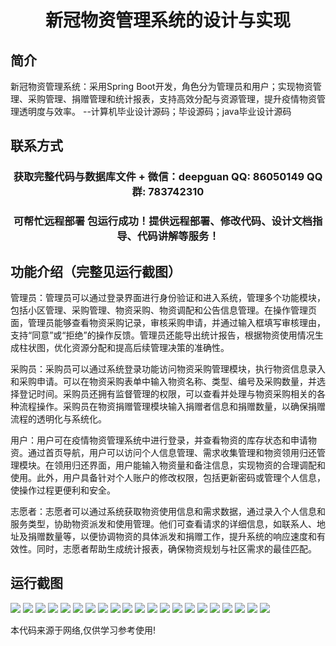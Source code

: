 <p><h1 align="center">新冠物资管理系统的设计与实现</h1></p>

## 简介
新冠物资管理系统：采用Spring Boot开发，角色分为管理员和用户；实现物资管理、采购管理、捐赠管理和统计报表，支持高效分配与资源管理，提升疫情物资管理透明度与效率。    --计算机毕业设计源码；毕设源码；java毕业设计源码


## 联系方式
<p><h3 align="center">获取完整代码与数据库文件 + 微信：deepguan QQ: 86050149 QQ群: 783742310</h3></p>
<p><h3 align="center">可帮忙远程部署 包运行成功！提供远程部署、修改代码、设计文档指导、代码讲解等服务！</h3></p>

## 功能介绍（完整见运行截图）
管理员：管理员可以通过登录界面进行身份验证和进入系统，管理多个功能模块，包括小区管理、采购管理、物资采购、物资调配和公告信息管理。在操作管理页面，管理员能够查看物资采购记录，审核采购申请，并通过输入框填写审核理由，支持“同意”或“拒绝”的操作反馈。管理员还能导出统计报告，根据物资使用情况生成柱状图，优化资源分配和提高后续管理决策的准确性。

采购员：采购员可以通过系统登录功能访问物资采购管理模块，执行物资信息录入和采购申请。可以在物资采购表单中输入物资名称、类型、编号及采购数量，并选择登记时间。采购员还拥有监督管理的权限，可以查看并处理与物资采购相关的各种流程操作。采购员在物资捐赠管理模块输入捐赠者信息和捐赠数量，以确保捐赠流程的透明化与系统化。

用户：用户可在疫情物资管理系统中进行登录，并查看物资的库存状态和申请物资。通过首页导航，用户可以访问个人信息管理、需求收集管理和物资领用归还管理模块。在领用归还界面，用户能输入物资量和备注信息，实现物资的合理调配和使用。此外，用户具备针对个人账户的修改权限，包括更新密码或管理个人信息，使操作过程更便利和安全。

志愿者：志愿者可以通过系统获取物资使用信息和需求数据，通过录入个人信息和服务类型，协助物资派发和使用管理。他们可查看请求的详细信息，如联系人、地址及捐赠数量等，以便协调物资的具体派发和捐赠工作，提升系统的响应速度和有效性。同时，志愿者帮助生成统计报表，确保物资规划与社区需求的最佳匹配。


## 运行截图
![](img/001.jpg)
![](img/002.jpg)
![](img/003.jpg)
![](img/004.jpg)
![](img/005.jpg)
![](img/006.jpg)
![](img/007.jpg)
![](img/008.jpg)
![](img/009.jpg)
![](img/010.jpg)
![](img/011.jpg)
![](img/012.jpg)
![](img/013.jpg)
![](img/014.jpg)
![](img/015.jpg)
![](img/016.jpg)
![](img/017.jpg)
![](img/018.jpg)
![](img/019.jpg)
![](img/020.jpg)
![](img/021.jpg)

<p>本代码来源于网络,仅供学习参考使用!</p>
